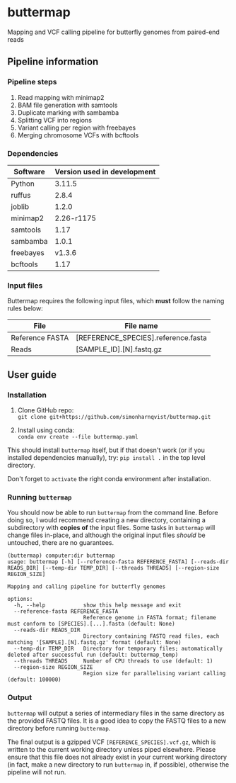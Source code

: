 # buttermap
Mapping and VCF calling pipeline for butterfly genomes from paired-end reads

## Pipeline information
### Pipeline steps
1. Read mapping with minimap2
2. BAM file generation with samtools
3. Duplicate marking with sambamba
4. Splitting VCF into regions
5. Variant calling per region with freebayes
6. Merging chromosome VCFs with bcftools

### Dependencies
|Software              | Version used in development |
|----------------------|-----------------------------|
|Python                | 3.11.5                      |
|ruffus                | 2.8.4                       |
|joblib                | 1.2.0                       |
|minimap2              | 2.26-r1175                  |
|samtools              | 1.17                        |
|sambamba              | 1.0.1                       |
|freebayes             | v1.3.6                      |
|bcftools              | 1.17                        |


### Input files

Buttermap requires the following input files, which **must** follow the naming rules below:

|File              | File name                   |
|------------------|-----------------------------|
|Reference FASTA   | [REFERENCE_SPECIES].reference.fasta   |
|Reads             | [SAMPLE_ID].[N].fastq.gz    |

## User guide

### Installation

1. Clone GitHub repo: </br> 
```git clone git+https://github.com/simonharnqvist/buttermap.git```

2. Install using conda:</br> 
```conda env create --file buttermap.yaml```

This should install `buttermap` itself, but if that doesn't work (or if you installed dependencies manually), try:
```pip install .``` in the top level directory.

Don't forget to `activate` the right conda environment after installation.

### Running `buttermap`
You should now be able to run `buttermap` from the command line. Before doing so, I would recommend creating a new directory, containing a subdirectory with **copies of** the input files. Some tasks in `buttermap` will change files in-place, and although the original input files *should* be untouched, there are no guarantees.


```
(buttermap) computer:dir buttermap
usage: buttermap [-h] [--reference-fasta REFERENCE_FASTA] [--reads-dir READS_DIR] [--temp-dir TEMP_DIR] [--threads THREADS] [--region-size REGION_SIZE]

Mapping and calling pipeline for butterfly genomes

options:
  -h, --help            show this help message and exit
  --reference-fasta REFERENCE_FASTA
                        Reference genome in FASTA format; filename must conform to [SPECIES].[...].fasta (default: None)
  --reads-dir READS_DIR
                        Directory containing FASTQ read files, each matching '[SAMPLE].[N].fastq.gz' format (default: None)
  --temp-dir TEMP_DIR   Directory for temporary files; automatically deleted after successful run (default: buttermap_temp)
  --threads THREADS     Number of CPU threads to use (default: 1)
  --region-size REGION_SIZE
                        Region size for parallelising variant calling (default: 100000)
```
### Output
`buttermap` will output a series of intermediary files in the same directory as the provided FASTQ files. It is a good idea to copy the FASTQ files to a new directory before running `buttermap`. 

The final output is a gzipped VCF `[REFERENCE_SPECIES].vcf.gz`, which is written to the current working directory unless piped elsewhere. Please ensure that this file does not already exist in your current working directory (in fact, make a new directory to run `buttermap` in, if possible), otherwise the pipeline will not run.
